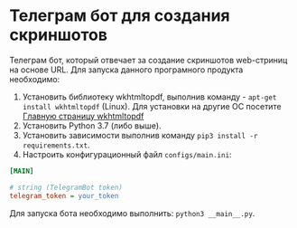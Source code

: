 # Телеграм бот для создания скриншотов

Телеграм бот, который отвечает за создание скриншотов web-стриниц на основе URL.
Для запуска данного програмного продукта необходимо:

1. Установить библиотеку wkhtmltopdf, выполнив команду - `apt-get install wkhtmltopdf` (Linux). Для установки на другие ОС посетите [Главную страницу wkhtmltopdf](https://wkhtmltopdf.org/)
2. Установить Python 3.7 (либо выше).
3. Установить зависимости выполнив команду `pip3 install -r requirements.txt`.
4. Настроить конфигурационный файл `configs/main.ini`:
```ini
[MAIN]

# string (TelegramBot token)
telegram_token = your_token
```

Для запуска бота необходимо выполнить: `python3 __main__.py`.
